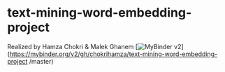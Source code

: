 # text-mining-word-embedding-project
Realized by Hamza Chokri  &amp; Malek Ghanem
[![MyBinder v2](https://mybinder.org/badge_logo.svg)](https://mybinder.org/v2/gh/chokrihamza/text-mining-word-embedding-project
/master)
